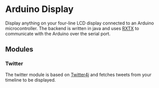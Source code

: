 Arduino Display
===============

Display anything on your four-line LCD display connected to an Arduino microcontroller. The backend is written in java and uses [RXTX](http://rxtx.qbang.org/wiki/index.php/Main_Page) to communicate with the Arduino over the serial port. 

## Modules

### Twitter

The twitter module is based on [Twitter4j](http://twitter4j.org/en/index.html) and fetches tweets from your timeline to be displayed.
